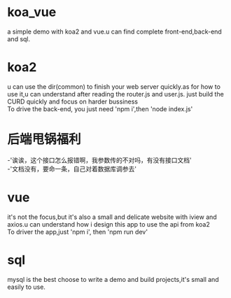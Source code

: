 # koa_vue
a simple demo with koa2 and vue.u can find complete front-end,back-end and sql.
# koa2
u can use the dir(common) to finish your web server quickly.as for how to use it,u can understand after reading the router.js and user.js.
just build the CURD quickly and focus on harder bussiness  
To drive the back-end, you just need 'npm i',then 'node index.js'
# 后端甩锅福利
  -'诶诶，这个接口怎么报错啊，我参数传的不对吗，有没有接口文档'  
  -'文档没有，要命一条，自己对着数据库调参去'
# vue
it's not the focus,but it's also a small and delicate website with iview and axios.u can understand how i design this app to use the api from koa2  
To driver the app,just 'npm i', then 'npm run dev'
# sql
mysql is the best choose to write a demo and build projects,it's small and easily to use.
